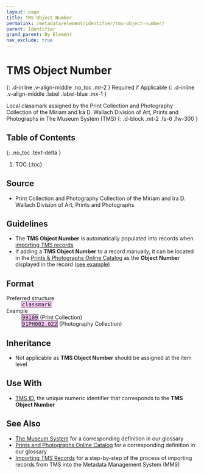 ```yaml
---
layout: page
title: TMS Object Number
permalink: /metadata/element/identifier/tms-object-number/
parent: Identifier
grand_parent: By Element
nav_exclude: true
---
```


# TMS Object Number
{: .d-inline .v-align-middle .no_toc .mr-2 }
Required if Applicable
{: .d-inline .v-align-middle .label .label-blue .mx-1 }

Local classmark assigned by the Print Collection and Photography Collection of the Miriam and Ira D. Wallach Division of Art, Prints and Photographs in The Museum System (TMS)
{: .d-block .mt-2 .fs-6 .fw-300 }

## Table of Contents
{: .no_toc .text-delta }

1. TOC
{:toc}

## Source
- Print Collection and Photography Collection of the Miriam and Ira D. Wallach Division of Art, Prints and Photographs

## Guidelines
- The **TMS Object Number** is automatically populated into records when [importing TMS records](/metadata-documentation/workflows/import/#importing-tms-records)
- If adding a **TMS Object Number** to a record manually, it can be located in the [Prints & Photographs Online Catalog](https://wallachprintsandphotos.nypl.org/) as the **Object Numbe**r displayed in the record ([see example](https://wallachprintsandphotos.nypl.org/catalog/302742#:~:text=Object%20Number%3A-,99109,-Description%3A))

## Format

<dl>
<dt>Preferred structure</dt>
<dd><tt><span style="background: #ffccff; border: 1px solid #5c5962;">classmark</span></tt></dd>
<dt>Example</dt>
<dd><a href="https://metadata.nypl.org/items/3371530?section=desc_md#:~:text=TMS%20Object%20Number%3A%2099109"><tt><span style="background: #ffccff; border: 1px solid #5c5962;">99109</span></tt></a> (Print Collection)<br><a href="https://metadata.nypl.org/items/4310314?section=desc_md#:~:text=TMS%20Object%20Number%3A%2091PH002.022"><tt><span style="background: #ffccff; border: 1px solid #5c5962;">91PH002.022</span></tt></a> (Photography Collection)</dd>

</dl>

## Inheritance
- Not applicable as **TMS Object Number** should be assigned at the item level

## Use With
- [TMS ID](/metadata-documentation/metadata/element/identifier/tms/), the unique numeric identifier that corresponds to the **TMS Object Number**

## See Also
- [The Museum System](/metadata-documentation/resources/glossary/#the-museum-system) for a corresponding definition in our glossary
- [Prints and Photographs Online Catalog](/metadata-documentation/resources/glossary/#prints-photographs-online-catalog) for a corresponding definition in our glossary
- [Importing TMS Records](/metadata-documentation/workflows/import/#importing-tms-records) for a step-by-step of the process of importing records from TMS into the Metadata Management System (MMS)